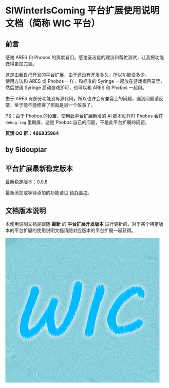 # SIWinterIsComing 平台扩展使用说明文档（简称 WIC 平台）

## 前言

感谢 ARES 和 Phobos 的贡献者们。感谢圣洁佬的建议和帮忙测试，让我把功能做得更加完善。

这是由我自己开发的平台扩展，由于还没有开发多久，所以功能没多少。  
使用方法和 ARES 或 Phobos 一样，和标准的 Syringe 一起放在游戏根目录里，然后使用 Syringe 启动游戏即可，也可以和 ARES 和 Phobos 一起用。

由于 ARES 有部分功能没有源代码，所以也许会有兼容上的问题，遇到问题请反馈，至于能不能修得了那就是另一个故事了。

PS：由于 Phobos 的设置，使用此平台扩展新增的 AI 脚本动作时 Phobos 会在 `debug.log` 里刷屏，这是 Phobos 自己的问题，不是此平台扩展的问题。

**反馈 QQ 群：486835964**

## by Sidoupiar

## 平台扩展最新稳定版本

最新稳定版本：0.0.8

最新添加或等待添加的功能请见 [待办事项](待办事项.md)。

## 文档版本说明

本使用说明文档是跟随 **最新** 的 **平台扩展开发版本** 进行更新的，对于某个特定版本的平台扩展的使用说明文档请随对应版本的平台扩展一起获得。

![SIWinterIsComing 平台扩展](WIC.png)